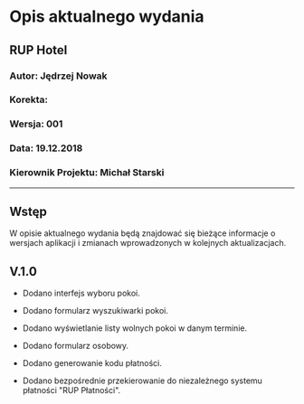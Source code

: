 # Opis aktualnego wydania

## RUP Hotel

### Autor: Jędrzej Nowak

### Korekta:

### Wersja: 001

### Data: 19.12.2018

### Kierownik Projektu: Michał Starski

---

## Wstęp

W opisie aktualnego wydania będą znajdować się bieżące informacje o wersjach aplikacji i zmianach wprowadzonych w kolejnych aktualizacjach.

## V.1.0

- Dodano interfejs wyboru pokoi.

- Dodano formularz wyszukiwarki pokoi.

- Dodano wyświetlanie listy wolnych pokoi w danym terminie.

- Dodano formularz osobowy.

- Dodano generowanie kodu płatności.

- Dodano bezpośrednie przekierowanie do niezależnego systemu płatności "RUP Płatności".
